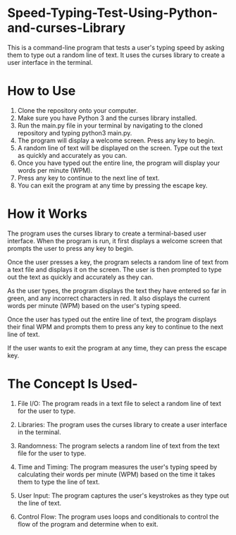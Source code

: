 # Speed-Typing-Test-Using-Python-and-curses-Library

This is a command-line program that tests a user's typing speed by asking them to type out a random line of text. It uses the curses library to create a user interface in the terminal.

# How to Use
1. Clone the repository onto your computer.
2. Make sure you have Python 3 and the curses library installed.
3. Run the main.py file in your terminal by navigating to the cloned repository and typing python3 main.py.
4. The program will display a welcome screen. Press any key to begin.
5. A random line of text will be displayed on the screen. Type out the text as quickly and accurately as you can.
6. Once you have typed out the entire line, the program will display your words per minute (WPM).
7. Press any key to continue to the next line of text.
8. You can exit the program at any time by pressing the escape key.

# How it Works

The program uses the curses library to create a terminal-based user interface. When the program is run, it first displays a welcome screen that prompts the user to press any key to begin.

Once the user presses a key, the program selects a random line of text from a text file and displays it on the screen. The user is then prompted to type out the text as quickly and accurately as they can.

As the user types, the program displays the text they have entered so far in green, and any incorrect characters in red. It also displays the current words per minute (WPM) based on the user's typing speed.

Once the user has typed out the entire line of text, the program displays their final WPM and prompts them to press any key to continue to the next line of text.

If the user wants to exit the program at any time, they can press the escape key.

# The Concept Is Used-

1. File I/O: The program reads in a text file to select a random line of text for the user to type.

2. Libraries: The program uses the curses library to create a user interface in the terminal.

3. Randomness: The program selects a random line of text from the text file for the user to type.

4. Time and Timing: The program measures the user's typing speed by calculating their words per minute (WPM) based on the time it takes them to type the line of text.

5. User Input: The program captures the user's keystrokes as they type out the line of text.

6. Control Flow: The program uses loops and conditionals to control the flow of the program and determine when to exit.
